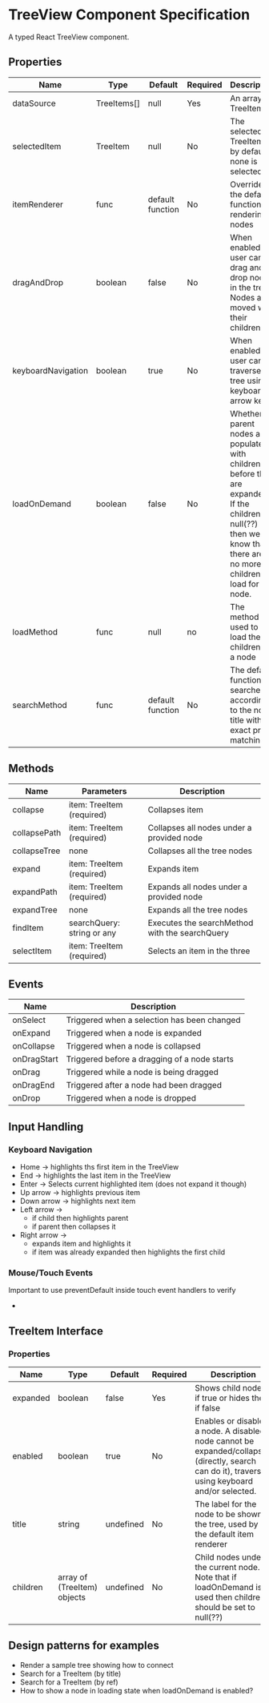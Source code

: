 # TreeView Component Specification

A typed React TreeView component.

## Properties

| Name | Type | Default | Required | Description |
| -- | -- | -- | -- | -- |
| dataSource | TreeItems[] | null | Yes | An array of TreeItems |
| selectedItem | TreeItem | null | No | The selected TreeItem, by default none is selected |
| itemRenderer | func | default function | No | Overrides the default function for rendering nodes |
| dragAndDrop | boolean | false | No | When enabled user can drag and drop nodes in the tree. Nodes are moved with their children |
| keyboardNavigation | boolean | true | No | When enabled, user can traverse the tree using keyboard arrow keys |
| loadOnDemand | boolean | false | No | Whether parent nodes are populated with children before they are expanded. If the children are null(??) then we know that there are no more children to load for a node. |
| loadMethod | func | null | no | The method used to load the children of a node |
| searchMethod | func | default function | No | The default function searches according to the node title with exact prefix matching.|


## Methods

| Name | Parameters | Description |
| -- | -- | -- |
| collapse | item: TreeItem (required) | Collapses item |
| collapsePath | item: TreeItem (required) | Collapses all nodes under a provided node |
| collapseTree | none | Collapses all the tree nodes |
| expand | item: TreeItem (required) | Expands item |
| expandPath | item: TreeItem (required) | Expands all nodes under a provided node |
| expandTree | none | Expands all the tree nodes |
| findItem | searchQuery: string or any | Executes the searchMethod with the searchQuery |
| selectItem | item: TreeItem (required) | Selects an item in the three |


## Events

| Name | Description |
| -- | -- |
| onSelect | Triggered when a selection has been changed |
| onExpand | Triggered when a node is expanded |
| onCollapse | Triggered when a node is collapsed |
| onDragStart | Triggered before a dragging of a node starts |
| onDrag | Triggered while a node is being dragged |
| onDragEnd | Triggered after a node had been dragged |
| onDrop | Triggered when a node is dropped |

## Input Handling

### Keyboard Navigation

* Home -> highlights ths first item in the TreeView
* End -> highlights the last item in the TreeView
* Enter -> Selects current highlighted item (does not expand it though)
* Up arrow -> highlights previous item
* Down arrow -> highlights next item
* Left arrow ->
  * if child then highlights parent
  * if parent then collapses it
* Right arrow ->
  * expands item and highlights it
  * if item was already expanded then highlights the first child

### Mouse/Touch Events

Important to use preventDefault inside touch event handlers to verify

*

## TreeItem Interface

### Properties

| Name | Type | Default | Required | Description |
| -- | -- | -- | -- | -- |
| expanded | boolean | false | Yes | Shows child nodes if true or hides them if false |
| enabled | boolean | true | No | Enables or disables a node. A disabled node cannot be expanded/collapsed (directly, search can do it), traversed using keyboard and/or selected. |
| title | string | undefined | No | The label for the node to be shown in the tree, used by the default item renderer |
| children | array of (TreeItem) objects | undefined | No | Child nodes under the current node. Note that if loadOnDemand is used then children should be set to null(??) |

## Design patterns for examples

* Render a sample tree showing how to connect
* Search for a TreeItem (by title)
* Search for a TreeItem (by ref)
* How to show a node in loading state when loadOnDemand is enabled?
